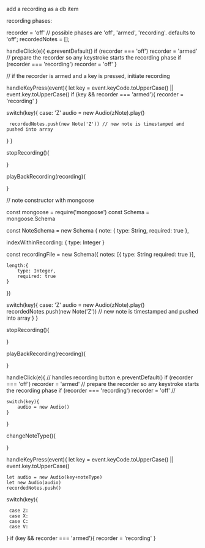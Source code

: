 add a recording as a db item

recording phases:

recorder = 'off' // possible phases are 'off', 'armed', 'recording'. defaults to 'off';
recordedNotes = [];

handleClick(e){
e.preventDefault()
if (recorder === 'off') recorder = 'armed' // prepare the recorder so any keystroke starts the recording phase
if (recorder === 'recording') recorder = 'off'
}

// if the recorder is armed and a key is pressed, initiate recording

handleKeyPress(event){
 let key = event.keyCode.toUpperCase() || event.key.toUpperCase()
 if (key && recorder === 'armed'){
    recorder = 'recording'
 }

 switch(key){
     case: 'Z'
     audio = new Audio(zNote).play()
    
     recordedNotes.push(new Note('Z')) // new note is timestamped and pushed into array
 }
}

stopRecording(){

}


playBackRecording(recording){
    
}


// note constructor with mongoose 

const mongoose = require('mongoose')
const Schema = mongoose.Schema





const NoteSchema = new Schema {
 note: {
    type: String,
    required: true
 },

indexWithinRecording: {
    type: Integer
}


const recordingFile = new Schema({
    notes: [{
        type: String
        required: true
    }],

    length:{
        type: Integer,
        required: true
    }
})




 switch(key){
     case: 'Z'
     audio = new Audio(zNote).play()
     recordedNotes.push(new Note('Z')) // new note is timestamped and pushed into array
 }
}

stopRecording(){

}


playBackRecording(recording){
    
}


handleClick(e){ // handles recording button
e.preventDefault()
if (recorder === 'off') recorder = 'armed' // prepare the recorder so any keystroke starts the recording phase
if (recorder === 'recording') recorder = 'off' // 

    switch(key){
        audio = new Audio()
    }
}

changeNoteType(){

}


handleKeyPress(event){
 let key = event.keyCode.toUpperCase() || event.key.toUpperCase()

    let audio = new Audio(key+noteType)
    let new Audio(audio)
    recordedNotes.push()











 switch(key){

     case Z:
     case X: 
     case C:
     case V:
     

 }
 if (key && recorder === 'armed'){
    recorder = 'recording'
 }
